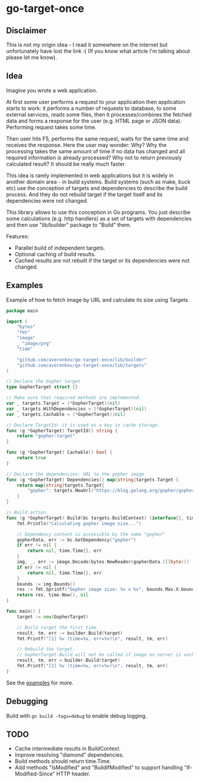 # go-target-once

## Disclaimer

This is not my origin idea - I read it somewhere on the internet but unfortunately have lost the link :(
(If you know what article I'm talking about please let me know).

## Idea

Imagine you wrote a web application.

At first some user performs a request to your application then application starts to work:
it performs a number of requests to database, to some external services, reads some files,
then it processes/combines the fetched data and forms a response for the user (e.g. HTML page or JSON data).
Performing request takes some time.

Then user hits F5, performs the same request, waits for the same time and receives the response.
Here the user may wonder: Why?
Why the processing takes the same amount of time if no data has changed and all required information is already processed?
Why not to return previously calculated result? It should be really much faster.

This idea is rarely implemented in web applications but it is widely in another domain area - in build systems.
Build systems (such as make, buck etc) use the conception of targets and dependencies to describe the build process.
And they do not rebuild target if the target itself and its dependencies were not changed.

This library allows to use this conception in Go programs.
You just describe some calculations (e.g. http handlers) as a set of targets with dependencies
and then use "lib/builder" package to "Build" them.

Features:

- Parallel build of independent targets.
- Optional caching of build results.
- Cached results are not rebuilt if the target or its dependencies were not changed.

## Examples

Example of how to fetch image by URL and calculate its size using Targets.

```Go
package main

import (
	"bytes"
	"fmt"
	"image"
	_ "image/png"
	"time"

	"github.com/avoronkov/go-target-once/lib/builder"
	"github.com/avoronkov/go-target-once/lib/targets"
)

// Declare the Gopher target
type GopherTarget struct {}

// Make sure that required methods are implemented.
var _ targets.Target = (*GopherTarget)(nil)
var _ targets.WithDependencies = (*GopherTarget)(nil)
var _ targets.Cachable = (*GopherTarget)(nil)

// Declare TargetId: it is used as a key in cache storage.
func (g *GopherTarget) TargetId() string {
	return "gopher-target"
}

func (g *GopherTarget) Cachable() bool {
	return true
}

// Declare the dependencies: URL to the gopher image
func (g *GopherTarget) Dependencies() map[string]targets.Target {
	return map[string]targets.Target{
		"gopher": targets.NewUrl("https://blog.golang.org/gopher/gopher.png"),
	}
}

// Build action.
func (g *GopherTarget) Build(bc targets.BuildContext) (interface{}, time.Time, error) {
	fmt.Println("Calculating gopher image size...")

	// Dependency content is accessible by the name "gopher"
	gopherData, err := bc.GetDependency("gopher")
	if err != nil {
		return nil, time.Time{}, err
	}
	img, _, err := image.Decode(bytes.NewReader(gopherData.([]byte)))
	if err != nil {
		return nil, time.Time{}, err
	}
	bounds := img.Bounds()
	res := fmt.Sprintf("Gopher image size: %v x %v", bounds.Max.X-bounds.Min.X, bounds.Max.Y-bounds.Min.Y)
	return res, time.Now(), nil
}

func main() {
	target := new(GopherTarget)

	// Build target the first time
	result, tm, err := builder.Build(target)
	fmt.Printf("[1] %v (time=%v, err=%v)\n", result, tm, err)

	// Rebuild the target.
	// GopherTarget.Build will not be called if image on server is unchanged.
	result, tm, err = builder.Build(target)
	fmt.Printf("[2] %v (time=%v, err=%v)\n", result, tm, err)
}
```

See the [examples](examples/) for more.

## Debugging

Build with `go build -tags=debug` to enable debug logging.

## TODO

- Cache intermediate results in BuildContext.
- Improve resolving "diamond" dependencies.
- Build methods should return time.Time.
- Add methods "IsModified" and "BuildIfModified" to support handling "If-Modified-Since" HTTP header.

